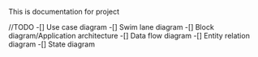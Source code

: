 This is documentation for project

//TODO
-[] Use case diagram
-[] Swim lane diagram
-[] Block diagram/Application architecture
-[] Data flow diagram
-[] Entity relation diagram
-[] State diagram